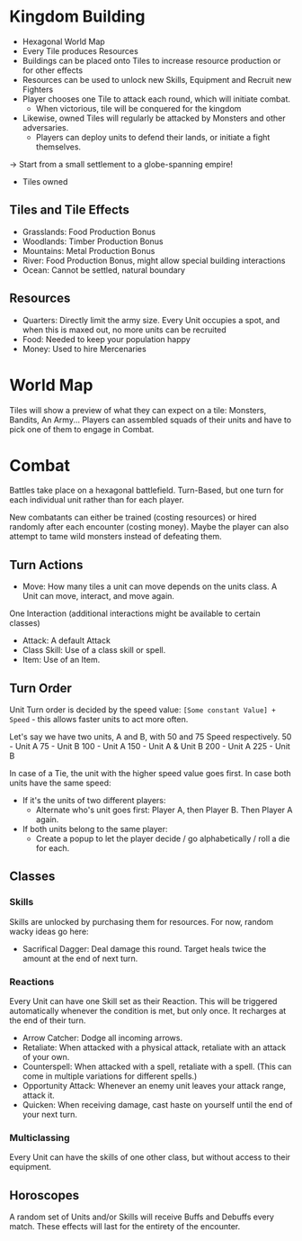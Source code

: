# Kingdom Building
- Hexagonal World Map
- Every Tile produces Resources
- Buildings can be placed onto Tiles to increase resource production or for other effects 
- Resources can be used to unlock new Skills, Equipment and Recruit new Fighters
- Player chooses one Tile to attack each round, which will initiate combat.
  - When victorious, tile will be conquered for the kingdom
- Likewise, owned Tiles will regularly be attacked by Monsters and other adversaries. 
  - Players can deploy units to defend their lands, or initiate a fight themselves.

-> Start from a small settlement to a globe-spanning empire!
- Tiles owned

## Tiles and Tile Effects
- Grasslands: Food Production Bonus
- Woodlands: Timber Production Bonus
- Mountains: Metal Production Bonus
- River: Food Production Bonus, might allow special building interactions
- Ocean: Cannot be settled, natural boundary

## Resources
- Quarters: Directly limit the army size. Every Unit occupies a spot, and when this is maxed out, no more units can be recruited
- Food: Needed to keep your population happy
- Money: Used to hire Mercenaries

# World Map
Tiles will show a preview of what they can expect on a tile: Monsters, Bandits, An Army...
Players can assembled squads of their units and have to pick one of them to engage in Combat.

# Combat
Battles take place on a hexagonal battlefield. Turn-Based, but one turn for each individual unit rather than for each player.

New combatants can either be trained (costing resources) or hired randomly after each encounter (costing money). Maybe the player can also attempt to tame wild monsters instead of defeating them.

## Turn Actions
- Move: How many tiles a unit can move depends on the units class. A Unit can move, interact, and move again.

One Interaction (additional interactions might be available to certain classes)
- Attack: A default Attack
- Class Skill: Use of a class skill or spell.
- Item: Use of an Item.

## Turn Order
Unit Turn order is decided by the speed value: `[Some constant Value] + Speed` - this allows faster units to act more often.

Let's say we have two units, A and B, with 50 and 75 Speed respectively. 
50 - Unit A
75 - Unit B
100 - Unit A
150 - Unit A & Unit B
200 - Unit A
225 - Unit B

In case of a Tie, the unit with the higher speed value goes first.
In case both units have the same speed:
- If it's the units of two different players:
  - Alternate who's unit goes first: Player A, then Player B. Then Player A again. 
- If both units belong to the same player:
  - Create a popup to let the player decide / go alphabetically / roll a die for each.


## Classes 

### Skills
Skills are unlocked by purchasing them for resources.
For now, random wacky ideas go here:
- Sacrifical Dagger: Deal damage this round. Target heals twice the amount at the end of next turn.

### Reactions
Every Unit can have one Skill set as their Reaction. This will be triggered automatically whenever the condition is met, but only once. It recharges at the end of their turn.

- Arrow Catcher: Dodge all incoming arrows.
- Retaliate: When attacked with a physical attack, retaliate with an attack of your own.
- Counterspell: When attacked with a spell, retaliate with a spell. (This can come in multiple variations for different spells.)
- Opportunity Attack: Whenever an enemy unit leaves your attack range, attack it.
- Quicken: When receiving damage, cast haste on yourself until the end of your next turn.

### Multiclassing
Every Unit can have the skills of one other class, but without access to their equipment.

## Horoscopes
A random set of Units and/or Skills will receive Buffs and Debuffs every match. These effects will last for the entirety of the encounter.

